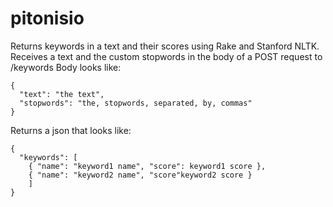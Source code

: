 # pitonisio
Returns keywords in a text and their scores using Rake and Stanford NLTK.  
Receives a text and the custom stopwords in the body of a POST request to /keywords Body looks like: 
```
{ 
  "text": "the text", 
  "stopwords": "the, stopwords, separated, by, commas" 
} 
```

Returns a json that looks like: 
```
{ 
  "keywords": [ 
    { "name": "keyword1 name", "score": keyword1 score }, 
    { "name": "keyword2 name", "score"keyword2 score } 
    ] 
}
```

